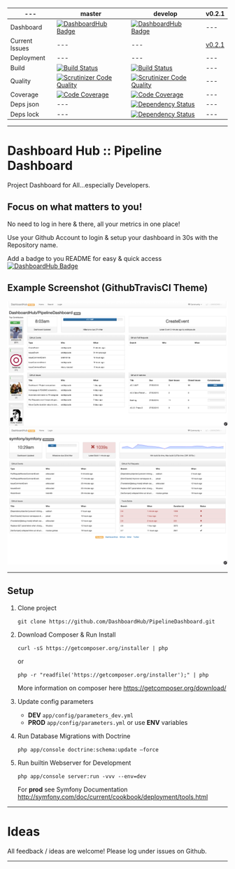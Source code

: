 | --- | master | develop | v0.2.1 |
| --- | ------ | ------- | ---- |
| Dashboard | [![DashboardHub Badge](http://dashboardhub.io/badge/5505d755493564.48070216 "DashboardHub Badge")](http://dashboardhub.io/d/5505d755493564.48070216) | [![DashboardHub Badge](http://dashboardhub.io/badge/5505d755493564.48070216 "DashboardHub Badge")](http://dashboardhub.io/d/5505d755493564.48070216) | --- |
| Current Issues | --- | --- | [v0.2.1](https://github.com/DashboardHub/PipelineDashboard/issues?q=is%3Aopen+is%3Aissue+milestone%3A%22v0.2.1%3A+ySlow+Beacon+Prototype%22) |
| Deployment | --- | --- | --- |
| Build | [![Build Status](https://travis-ci.org/DashboardHub/PipelineDashboard.svg?branch=master)](https://travis-ci.org/DashboardHub/PipelineDashboard) | [![Build Status](https://travis-ci.org/DashboardHub/PipelineDashboard.svg?branch=develop)](https://travis-ci.org/DashboardHub/PipelineDashboard) | --- |
| Quality | [![Scrutinizer Code Quality](https://scrutinizer-ci.com/g/DashboardHub/PipelineDashboard/badges/quality-score.png?b=master)](https://scrutinizer-ci.com/g/DashboardHub/PipelineDashboard/?branch=master) | [![Scrutinizer Code Quality](https://scrutinizer-ci.com/g/DashboardHub/PipelineDashboard/badges/quality-score.png?b=develop)](https://scrutinizer-ci.com/g/DashboardHub/PipelineDashboard/?branch=develop) | --- |
| Coverage | [![Code Coverage](https://scrutinizer-ci.com/g/DashboardHub/PipelineDashboard/badges/coverage.png?b=master)](https://scrutinizer-ci.com/g/DashboardHub/PipelineDashboard/?branch=master) | [![Code Coverage](https://scrutinizer-ci.com/g/DashboardHub/PipelineDashboard/badges/coverage.png?b=develop)](https://scrutinizer-ci.com/g/DashboardHub/PipelineDashboard/?branch=develop) | --- |
| Deps json | --- | [![Dependency Status](https://www.versioneye.com/user/projects/54f2fad64f3108d1fa0008b1/badge.svg?style=flat)](https://www.versioneye.com/user/projects/54f2fad64f3108d1fa0008b1) | --- |
| Deps lock | --- | [![Dependency Status](https://www.versioneye.com/user/projects/54f2fadb4f31083e1b00072d/badge.svg?style=flat)](https://www.versioneye.com/user/projects/54f2fadb4f31083e1b00072d) | --- |

---

# Dashboard Hub :: Pipeline Dashboard

Project Dashboard for All...especially Developers. 

## Focus on what matters to you!

No need to log in here & there, all your metrics in one place!

Use your Github Account to login & setup your dashboard in 30s with the Repository name.

Add a badge to you README for easy & quick access [![DashboardHub Badge](http://dashboardhub.io/badge/5505d755493564.48070216 "DashboardHub Badge")](http://dashboardhub.io/d/5505d755493564.48070216)

## Example Screenshot (GithubTravisCI Theme)

![DashboardHub Screenshot of Github Theme](/doc/screenshot/Github.png "DashboardHub Screenshot of Github Theme")
![DashboardHub Screenshot of GithubTravis Theme](/doc/screenshot/GithubTravisCI.png "DashboardHub Screenshot of GithubTravis Theme")

---

## Setup

1. Clone project

   ```
   git clone https://github.com/DashboardHub/PipelineDashboard.git
   ```

2. Download Composer & Run Install

   ```
   curl -sS https://getcomposer.org/installer | php
   ```
   or
   ```
   php -r "readfile('https://getcomposer.org/installer');" | php
   ```

   More information on composer here https://getcomposer.org/download/

3. Update config parameters 
   * **DEV** `app/config/parameters_dev.yml`
   * **PROD** `app/config/parameters.yml` 
        or use **ENV** variables

4. Run Database Migrations with Doctrine

   ```
   php app/console doctrine:schema:update —force
   ```

5. Run builtin Webserver for Development

   ```
   php app/console server:run -vvv --env=dev
   ```

   For **prod** see Symfony Documentation http://symfony.com/doc/current/cookbook/deployment/tools.html

---

# Ideas

All feedback / ideas are welcome! Please log under issues on Github.

---
